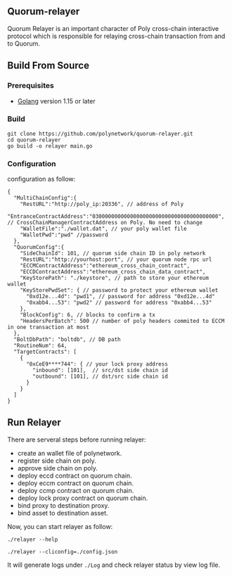 ## Quorum-relayer

Quorum Relayer is an important character of Poly cross-chain interactive protocol which is responsible for relaying cross-chain transaction from and to Quorum.

## Build From Source

### Prerequisites

- [Golang](https://golang.org/doc/install) version 1.15 or later

### Build

```shell
git clone https://github.com/polynetwork/quorum-relayer.git
cd quorum-relayer
go build -o relayer main.go
```

### Configuration
configuration as follow:
```
{
  "MultiChainConfig":{
    "RestURL":"http://poly_ip:20336", // address of Poly
    "EntranceContractAddress":"0300000000000000000000000000000000000000", // CrossChainManagerContractAddress on Poly. No need to change
    "WalletFile":"./wallet.dat", // your poly wallet file
    "WalletPwd":"pwd" //password
  },
  "QuorumConfig":{
    "SideChainId": 101, // quorum side chain ID in poly network
    "RestURL":"http://yourhost:port", // your quorum node rpc url 
    "ECCMContractAddress":"ethereum_cross_chain_contract", 
    "ECCDContractAddress":"ethereum_cross_chain_data_contract",
    "KeyStorePath": "./keystore", // path to store your ethereum wallet
    "KeyStorePwdSet": { // password to protect your ethereum wallet
      "0xd12e...4d": "pwd1", // password for address "0xd12e...4d"
      "0xabb4...53": "pwd2" // password for address "0xabb4...53"
    },
    "BlockConfig": 6, // blocks to confirm a tx
    "HeadersPerBatch": 500 // number of poly headers commited to ECCM in one transaction at most
  },
  "BoltDbPath": "boltdb", // DB path
  "RoutineNum": 64,
  "TargetContracts": [
    {
      "0xCeE9****744": { // your lock proxy address
        "inbound": [101],  // src/dst side chain id 
        "outbound": [101], // dst/src side chain id
      }
    }
  ]
}
```

## Run Relayer

There are serveral steps before running relayer:
* create an wallet file of polynetwork.
* register side chain on poly.
* approve side chain on poly.
* deploy eccd contract on quorum chain.
* deploy eccm contract on quorum chain.
* deploy ccmp contract on quorum chain.
* deploy lock proxy contract on quorum chain.
* bind proxy to destination proxy.
* bind asset to destination asset.

Now, you can start relayer as follow: 

```shell
./relayer --help

./relayer --cliconfig=./config.json 
```

It will generate logs under `./Log` and check relayer status by view log file.

